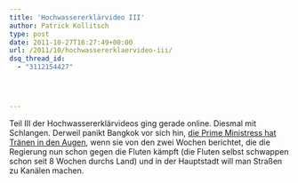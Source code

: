 ```yaml
---
title: 'Hochwassererklärvideo III'
author: Patrick Kollitsch
type: post
date: 2011-10-27T16:27:49+00:00
url: /2011/10/hochwassererklaervideo-iii/
dsq_thread_id:
  - "3112154427"




---
```

<div class="media movie">
</div>

Teil <span class="caps">III</span> der Hochwassererklärvideos ging gerade online. Diesmal mit Schlangen. Derweil panikt Bangkok vor sich hin, [die Prime Ministress hat Tränen in den Augen][1], wenn sie von den zwei Wochen berichtet, die die Regierung nun schon gegen die Fluten kämpft (die Fluten selbst schwappen schon seit 8 Wochen durchs Land) und in der Hauptstadt will man Straßen zu Kanälen machen.

 [1]: http://www.mcot.net/cfcustom/cache_page/286084.html
